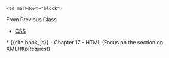 	<td markdown="block">

From Previous Class

* [CSS](slides/19/css.html)


<!-- 
* [](slides//.html)
* [](slides//.html)
-->
</td>
	<td markdown="block">
* {{site.book_js}} - Chapter 17 - HTML (Focus on the section on XMLHttpRequest)
</td>
	<td markdown="block">
<!--
* [](assignments/.html)
-->
</td>
